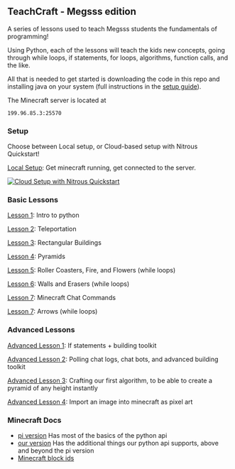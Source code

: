 ## TeachCraft - Megsss edition

A series of lessons used to teach Megsss students the fundamentals of programming!

Using Python, each of the lessons will teach the kids new concepts, going through while loops, if statements, for loops,  algorithms, function calls, and the like.

All that is needed to get started is downloading the code in this repo and installing java on your system (full instructions in the [setup guide](https://github.com/teachthenet/TeachCraft-Challenges/blob/master/setup.md)).

The Minecraft server is located at
```
199.96.85.3:25570
```

### Setup

Choose between Local setup, or Cloud-based setup with Nitrous Quickstart!

[Local Setup](https://github.com/teachthenet/Megsss/blob/master/setup.md): Get minecraft running, get connected to the server.

[![Cloud Setup with Nitrous Quickstart](https://nitrous-image-icons.s3.amazonaws.com/quickstart.svg)](https://www.nitrous.io/quickstart)

### Basic Lessons


[Lesson 1](https://github.com/teachthenet/Megsss/blob/master/lessons/1_intro_to_python.md): Intro to python

[Lesson 2](https://github.com/teachthenet/Megsss/blob/master/lessons/2_intro_to_minecraft.md): Teleportation

[Lesson 3](https://github.com/teachthenet/Megsss/blob/master/lessons/3_code_a_basic_building.md): Rectangular Buildings

[Lesson 4](https://github.com/teachthenet/Megsss/blob/master/lessons/4_code_a_pyramid.md): Pyramids

[Lesson 5](https://github.com/teachthenet/Megsss/blob/master/lessons/5_infinite_while_loop.md): Roller Coasters, Fire, and Flowers (while loops)

[Lesson 6](https://github.com/teachthenet/Megsss/blob/master/lessons/6_infinite_while_loop2.md): Walls and Erasers (while loops)

[Lesson 7](https://github.com/teachthenet/Megsss/blob/master/lessons/7_polling_chat.md): Minecraft Chat Commands

[Lesson 7](https://github.com/teachthenet/Megsss/blob/master/lessons/8_infinite_while_loop3.md): Arrows (while loops)

### Advanced Lessons

[Advanced Lesson 1](https://github.com/teachthenet/Megsss/blob/master/lessons/bonus_1_if_statements_rawinput.md): If statements + building toolkit

[Advanced Lesson 2](https://github.com/teachthenet/Megsss/blob/master/lessons/bonus_2_for_loops_and_polling_chat.md.md): Polling chat logs, chat bots, and advanced building toolkit

[Advanced Lesson 3](https://github.com/teachthenet/Megsss/blob/master/lessons/bonus_3_pyramid_algorithm.md): Crafting our first algorithm, to be able to create a pyramid of any height instantly

[Advanced Lesson 4](https://github.com/teachthenet/Megsss/blob/master/lessons/bonus_4_import_images.md): Import an image into minecraft as pixel art

### Minecraft Docs
- [pi version](http://www.stuffaboutcode.com/p/minecraft-api-reference.html) Has most of the basics of the python api
- [our version](https://github.com/zhuowei/RaspberryJuice) Has the additional things our python api supports, above and beyond the pi version
- [Minecraft block ids](http://minecraft-ids.grahamedgecombe.com/)
